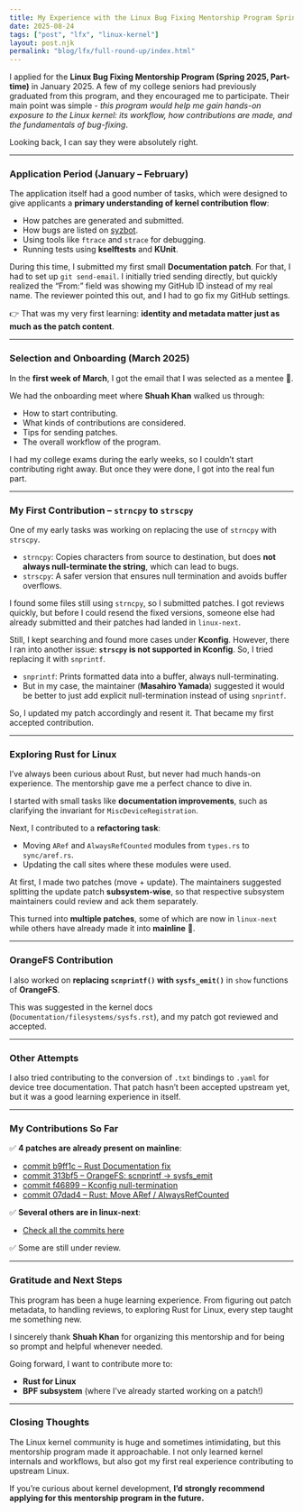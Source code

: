 ```yaml
---
title: My Experience with the Linux Bug Fixing Mentorship Program Spring 2025 (Part-time)
date: 2025-08-24
tags: ["post", "lfx", "linux-kernel"]
layout: post.njk
permalink: "blog/lfx/full-round-up/index.html"
---
```


I applied for the **Linux Bug Fixing Mentorship Program (Spring 2025, Part-time)** in January 2025. A few of my college seniors had previously graduated from this program, and they encouraged me to participate. Their main point was simple - *this program would help me gain hands-on exposure to the Linux kernel: its workflow, how contributions are made, and the fundamentals of bug-fixing*.  

Looking back, I can say they were absolutely right.

---

### Application Period (January – February)

The application itself had a good number of tasks, which were designed to give applicants a **primary understanding of kernel contribution flow**:
- How patches are generated and submitted.
- How bugs are listed on [syzbot](https://syzkaller.appspot.com/).
- Using tools like `ftrace` and `strace` for debugging.
- Running tests using **kselftests** and **KUnit**.

During this time, I submitted my first small **Documentation patch**. For that, I had to set up `git send-email`. I initially tried sending directly, but quickly realized the “From:” field was showing my GitHub ID instead of my real name. The reviewer pointed this out, and I had to go fix my GitHub settings.  

👉 That was my very first learning: **identity and metadata matter just as much as the patch content**.

---

### Selection and Onboarding (March 2025)

In the **first week of March**, I got the email that I was selected as a mentee 🎉.  

We had the onboarding meet where **Shuah Khan** walked us through:
- How to start contributing.
- What kinds of contributions are considered.
- Tips for sending patches.
- The overall workflow of the program.

I had my college exams during the early weeks, so I couldn’t start contributing right away. But once they were done, I got into the real fun part.

---

### My First Contribution – `strncpy` to `strscpy`

One of my early tasks was working on replacing the use of `strncpy` with `strscpy`.  

- `strncpy`: Copies characters from source to destination, but does **not always null-terminate the string**, which can lead to bugs.
- `strscpy`: A safer version that ensures null termination and avoids buffer overflows.

I found some files still using `strncpy`, so I submitted patches. I got reviews quickly, but before I could resend the fixed versions, someone else had already submitted and their patches had landed in `linux-next`.  

Still, I kept searching and found more cases under **Kconfig**. However, there I ran into another issue: **`strscpy` is not supported in Kconfig**. So, I tried replacing it with `snprintf`.

- `snprintf`: Prints formatted data into a buffer, always null-terminating.
- But in my case, the maintainer (**Masahiro Yamada**) suggested it would be better to just add explicit null-termination instead of using `snprintf`.

So, I updated my patch accordingly and resent it. That became my first accepted contribution.

---

### Exploring Rust for Linux

I’ve always been curious about Rust, but never had much hands-on experience. The mentorship gave me a perfect chance to dive in.  

I started with small tasks like **documentation improvements**, such as clarifying the invariant for `MiscDeviceRegistration`.  

Next, I contributed to a **refactoring task**:
- Moving `ARef` and `AlwaysRefCounted` modules from `types.rs` to `sync/aref.rs`.
- Updating the call sites where these modules were used.

At first, I made two patches (move + update). The maintainers suggested splitting the update patch **subsystem-wise**, so that respective subsystem maintainers could review and ack them separately.  

This turned into **multiple patches**, some of which are now in `linux-next` while others have already made it into **mainline** 🎉.  

---

### OrangeFS Contribution

I also worked on **replacing `scnprintf()` with `sysfs_emit()`** in `show` functions of **OrangeFS**.  

This was suggested in the kernel docs (`Documentation/filesystems/sysfs.rst`), and my patch got reviewed and accepted.

---

### Other Attempts

I also tried contributing to the conversion of `.txt` bindings to `.yaml` for device tree documentation. That patch hasn’t been accepted upstream yet, but it was a good learning experience in itself.

---

### My Contributions So Far

✅ **4 patches are already present on mainline**:  
- [commit b9ff1c – Rust Documentation fix](https://git.kernel.org/pub/scm/linux/kernel/git/torvalds/linux.git/commit/?id=b9ff1c2a26fa31216be18e9b14c419ff8fe39e72)  
- [commit 313bf5 – OrangeFS: scnprintf → sysfs_emit](https://git.kernel.org/pub/scm/linux/kernel/git/torvalds/linux.git/commit/?id=313bf5b79ed1e218b8b793bb297e5d24bdeed0cc)  
- [commit f46899 – Kconfig null-termination](https://git.kernel.org/pub/scm/linux/kernel/git/torvalds/linux.git/commit/?id=f468992936894c9ce3b1659cf38c230d33b77a16)  
- [commit 07dad4 – Rust: Move ARef / AlwaysRefCounted](https://git.kernel.org/pub/scm/linux/kernel/git/torvalds/linux.git/commit/?id=07dad44aa9a93b16af19e8609a10b241c352b440)  

✅ **Several others are in linux-next**: 
- [Check all the commits here](https://git.kernel.org/pub/scm/linux/kernel/git/next/linux-next.git/log/?qt=author&q=Shankari+Anand)  

✅ Some are still under review.  

---

### Gratitude and Next Steps

This program has been a huge learning experience. From figuring out patch metadata, to handling reviews, to exploring Rust for Linux, every step taught me something new.  

I sincerely thank **Shuah Khan** for organizing this mentorship and for being so prompt and helpful whenever needed.  

Going forward, I want to contribute more to:
- **Rust for Linux**
- **BPF subsystem** (where I’ve already started working on a patch!)

---

### Closing Thoughts

The Linux kernel community is huge and sometimes intimidating, but this mentorship program made it approachable. I not only learned kernel internals and workflows, but also got my first real experience contributing to upstream Linux.  

If you’re curious about kernel development, **I’d strongly recommend applying for this mentorship program in the future.**
